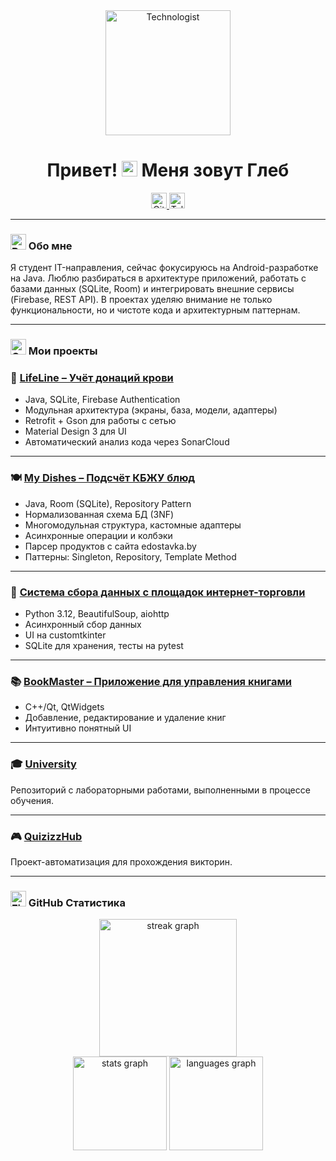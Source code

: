 <div align="center"> 
  <img src="https://raw.githubusercontent.com/Tarikul-Islam-Anik/Telegram-Animated-Emojis/main/People/Technologist.webp" alt="Technologist" width="200" height="200" /> 
</div>

<h1 align="center">Привет! <img src="https://raw.githubusercontent.com/Tarikul-Islam-Anik/Telegram-Animated-Emojis/main/People/Waving%20Hand.webp" alt="Waving Hand" width="25" height="25" /> Меня зовут Глеб</h1>

<div align="center">
  <a href="https://github.com/gleb7499" target="_blank">
    <img src="https://img.shields.io/badge/GitHub-100000?style=for-the-badge&logo=github&logoColor=white" height="25" alt="GitHub"  />
  </a>
  <a href="https://t.me/gleb7499" target="_blank">
    <img src="https://img.shields.io/badge/Telegram-2CA5E0?style=for-the-badge&logo=telegram&logoColor=white" height="25" alt="Telegram"  />
  </a>
</div>

---

<h3 align="left"> <img src="https://raw.githubusercontent.com/Tarikul-Islam-Anik/Telegram-Animated-Emojis/main/People/Bust%20In%20Silhouette.webp" alt="Bust In Silhouette" width="25" height="25" /> Обо мне</h3>

<p align="left">
  Я студент IT-направления, сейчас фокусируюсь на Android-разработке на Java. 
  Люблю разбираться в архитектуре приложений, работать с базами данных (SQLite, Room) и интегрировать внешние сервисы (Firebase, REST API). 
  В проектах уделяю внимание не только функциональности, но и чистоте кода и архитектурным паттернам.
</p>

---

<h3 align="left"> <img src="https://raw.githubusercontent.com/Tarikul-Islam-Anik/Telegram-Animated-Emojis/main/Objects/Card%20Index%20Dividers.webp" alt="Card Index Dividers" width="25" height="25" /> Мои проекты</h3>

### 📱 [LifeLine – Учёт донаций крови](https://github.com/gleb7499/course_project_5_term)
- Java, SQLite, Firebase Authentication  
- Модульная архитектура (экраны, база, модели, адаптеры)  
- Retrofit + Gson для работы с сетью  
- Material Design 3 для UI  
- Автоматический анализ кода через SonarCloud  

---

### 🍽️ [My Dishes – Подсчёт КБЖУ блюд](https://github.com/gleb7499/My-dishes)
- Java, Room (SQLite), Repository Pattern  
- Нормализованная схема БД (3NF)  
- Многомодульная структура, кастомные адаптеры  
- Асинхронные операции и колбэки  
- Парсер продуктов с сайта edostavka.by  
- Паттерны: Singleton, Repository, Template Method  

---

### 🛒 [Система сбора данных с площадок интернет-торговли](https://github.com/gleb7499/course_project_4_term)
- Python 3.12, BeautifulSoup, aiohttp  
- Асинхронный сбор данных  
- UI на customtkinter  
- SQLite для хранения, тесты на pytest  

---

### 📚 [BookMaster – Приложение для управления книгами](https://github.com/gleb7499/course_project_3_term)
- C++/Qt, QtWidgets  
- Добавление, редактирование и удаление книг  
- Интуитивно понятный UI  

---

### 🎓 [University](https://github.com/gleb7499/University)
Репозиторий с лабораторными работами, выполненными в процессе обучения.  

---

### 🎮 [QuizizzHub](https://github.com/gleb7499/QuizizzHub)
Проект-автоматизация для прохождения викторин.  

---

<h3 align="left"> <img src="https://raw.githubusercontent.com/Tarikul-Islam-Anik/Telegram-Animated-Emojis/main/Animals%20and%20Nature/Fire.webp" alt="Fire" width="25" height="25" /> GitHub Статистика</h3>

<div align="center">
  <img src="https://streak-stats.demolab.com?user=gleb7499&locale=en&mode=daily&theme=dark&hide_border=false&border_radius=5&order=3" height="220" alt="streak graph"  />
</div>

<div align="center">
  <img src="https://github-readme-stats.vercel.app/api?username=gleb7499&show_icons=true&count_private=true&theme=dracula&locale=en&hide_border=false&order=1" height="150" alt="stats graph"  />
  <img src="https://github-readme-stats.vercel.app/api/top-langs?username=gleb7499&layout=compact&card_width=320&langs_count=5&theme=dracula&hide_border=false&order=2" height="150" alt="languages graph"  />
</div>
